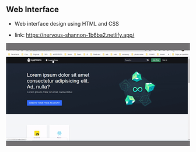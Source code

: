 ## Web Interface 

- Web interface design using HTML and CSS

- link: https://nervous-shannon-1b6ba2.netlify.app/

![gif](https://raw.githubusercontent.com/yhekim/Web-Interface/main/web%20aray%C3%BCz%C3%BC.gif)
